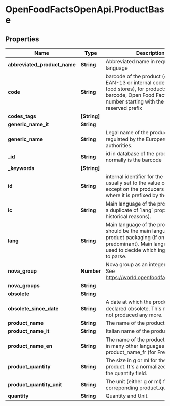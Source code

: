 # OpenFoodFactsOpenApi.ProductBase

## Properties

Name | Type | Description | Notes
------------ | ------------- | ------------- | -------------
**abbreviated_product_name** | **String** | Abbreviated name in requested language | [optional] 
**code** | **String** | barcode of the product (can be EAN-13 or internal codes for some food stores), for products without a barcode, Open Food Facts assigns a number starting with the 200 reserved prefix  | [optional] 
**codes_tags** | **[String]** |  | [optional] 
**generic_name_it** | **String** |  | [optional] 
**generic_name** | **String** | Legal name of the product as regulated by the European authorities.  | [optional] 
**_id** | **String** | id in database of the product, this normally is the barcode | [optional] 
**_keywords** | **[String]** |  | [optional] 
**id** | **String** | internal identifier for the product, usually set to the value of &#x60;code&#x60;, except on the producers platform where it is prefixed by the owner  | [optional] 
**lc** | **String** | Main language of the product. This is a duplicate of &#x60;lang&#x60; property (for historical reasons).  | [optional] 
**lang** | **String** | Main language of the product.  This should be the main language of product packaging (if one is predominant).  Main language is also used to decide which ingredients list to parse.  | [optional] 
**nova_group** | **Number** | Nova group as an integer from 1 to 4. See https://world.openfoodfacts.org/nova  | [optional] 
**nova_groups** | **String** |  | [optional] 
**obsolete** | **String** |  | [optional] 
**obsolete_since_date** | **String** | A date at which the product was declared obsolete. This means it&#39;s not produced any more.  | [optional] 
**product_name** | **String** | The name of the product  | [optional] 
**product_name_it** | **String** | Italian name of the product  | [optional] 
**product_name_en** | **String** | The name of the product can also be in many other languages like product_name_fr (for French).  | [optional] 
**product_quantity** | **String** | The size in g or ml for the whole product. It&#39;s a normalized version of the quantity field.  | [optional] 
**product_quantity_unit** | **String** | The unit (either g or ml) for the correponding product_quantity.  | [optional] 
**quantity** | **String** | Quantity and Unit.  | [optional] 


